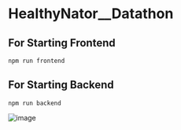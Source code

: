 # HealthyNator\_\_Datathon

## For Starting Frontend

`npm run frontend`

## For Starting Backend

`npm run backend`

![image](https://github.com/Team-Brutally/Datathon_Testy/assets/119132631/bea38afd-45cb-4cc7-854b-191c3b2ae0b0)
